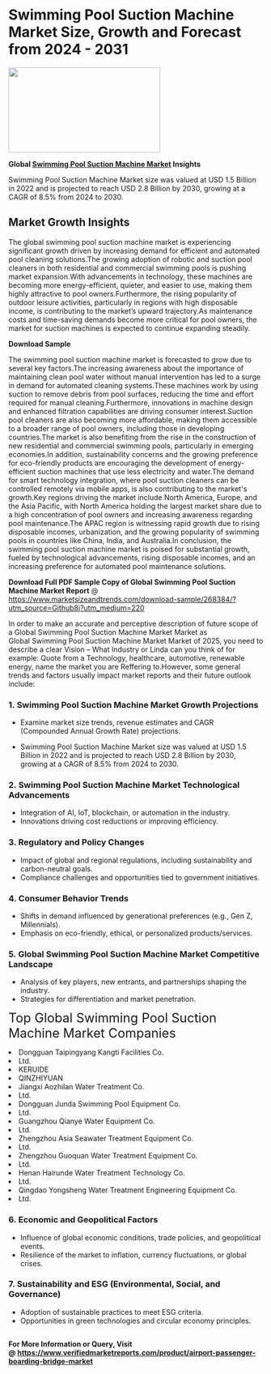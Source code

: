 <H1>Swimming Pool Suction Machine Market Size, Growth and Forecast from 2024 - 2031</H1><img class="aligncenter size-medium wp-image-584254" src="https://thirdeyenews.in/wp-content/uploads/2024/09/Global-Market-Research-300x168.jpeg" alt="" width="300" height="168" /><p><strong>Global&nbsp;<a href="https://www.marketsizeandtrends.com/download-sample/268384/?utm_source=Github8j?utm_medium=220">Swimming Pool Suction Machine Market</a> Insights</strong></p><p>Swimming Pool Suction Machine Market size was valued at USD 1.5 Billion in 2022 and is projected to reach USD 2.8 Billion by 2030, growing at a CAGR of 8.5% from 2024 to 2030.</p><p><h2>Market Growth Insights</h2> The global swimming pool suction machine market is experiencing significant growth driven by increasing demand for efficient and automated pool cleaning solutions.The growing adoption of robotic and suction pool cleaners in both residential and commercial swimming pools is pushing market expansion.With advancements in technology, these machines are becoming more energy-efficient, quieter, and easier to use, making them highly attractive to pool owners.Furthermore, the rising popularity of outdoor leisure activities, particularly in regions with high disposable income, is contributing to the market’s upward trajectory.As maintenance costs and time-saving demands become more critical for pool owners, the market for suction machines is expected to continue expanding steadily.<p><strong>Download Sample</strong></p> <p>The swimming pool suction machine market is forecasted to grow due to several key factors.The increasing awareness about the importance of maintaining clean pool water without manual intervention has led to a surge in demand for automated cleaning systems.These machines work by using suction to remove debris from pool surfaces, reducing the time and effort required for manual cleaning.Furthermore, innovations in machine design and enhanced filtration capabilities are driving consumer interest.Suction pool cleaners are also becoming more affordable, making them accessible to a broader range of pool owners, including those in developing countries.The market is also benefiting from the rise in the construction of new residential and commercial swimming pools, particularly in emerging economies.In addition, sustainability concerns and the growing preference for eco-friendly products are encouraging the development of energy-efficient suction machines that use less electricity and water.The demand for smart technology integration, where pool suction cleaners can be controlled remotely via mobile apps, is also contributing to the market's growth.Key regions driving the market include North America, Europe, and the Asia Pacific, with North America holding the largest market share due to a high concentration of pool owners and increasing awareness regarding pool maintenance.The APAC region is witnessing rapid growth due to rising disposable incomes, urbanization, and the growing popularity of swimming pools in countries like China, India, and Australia.In conclusion, the swimming pool suction machine market is poised for substantial growth, fueled by technological advancements, rising disposable incomes, and an increasing preference for automated pool maintenance solutions.<p><span class=""><strong>Download Full PDF Sample Copy of Global Swimming Pool Suction Machine Market Report</strong> @ <a href="https://www.marketsizeandtrends.com/download-sample/268384/?utm_source=Github8j?utm_medium=220" target="_blank">https://www.marketsizeandtrends.com/download-sample/268384/?utm_source=Github8j?utm_medium=220</a></span></p><p>In order to make an accurate and perceptive description of future scope of a Global&nbsp;Swimming Pool Suction Machine Market Market as Global&nbsp;Swimming Pool Suction Machine Market Market of 2025, you need to describe a clear Vision &ndash; What Industry or Linda can you think of for example: Quote from a Technology, healthcare, automotive, renewable energy, name the market you are Reffering to.However, some general trends and factors usually impact market reports and their future outlook include:</p><h3>1.&nbsp;<strong>Swimming Pool Suction Machine Market Growth Projections</strong></h3><ul><li>Examine market size trends, revenue estimates and CAGR (Compounded Annual Growth Rate) projections.</li><li><p>Swimming Pool Suction Machine Market size was valued at USD 1.5 Billion in 2022 and is projected to reach USD 2.8 Billion by 2030, growing at a CAGR of 8.5% from 2024 to 2030.</p></li></ul><h3>2.&nbsp;<strong>Swimming Pool Suction Machine Market Technological Advancements</strong></h3><ul><li>Integration of AI, IoT, blockchain, or automation in the industry.</li><li>Innovations driving cost reductions or improving efficiency.</li></ul><h3>3.&nbsp;<strong>Regulatory and Policy Changes</strong></h3><ul><li>Impact of global and regional regulations, including sustainability and carbon-neutral goals.</li><li>Compliance challenges and opportunities tied to government initiatives.</li></ul><h3>4.&nbsp;<strong>Consumer Behavior Trends</strong></h3><ul><li>Shifts in demand influenced by generational preferences (e.g., Gen Z, Millennials).</li><li>Emphasis on eco-friendly, ethical, or personalized products/services.</li></ul><h3>5.&nbsp;<strong>Global Swimming Pool Suction Machine Market Competitive Landscape</strong></h3><ul><li>Analysis of key players, new entrants, and partnerships shaping the industry.</li><li>Strategies for differentiation and market penetration.</li></ul><p data-pm-slice="1 1 []"><span style="color: inherit; font-family: inherit; font-size: 25px;">Top Global Swimming Pool Suction Machine Market Companies</span></p><div class="" data-test-id=""><p><li>Dongguan Taipingyang Kangti Facilities Co.</li><li> Ltd.</li><li> KERUIDE</li><li> QINZHIYUAN</li><li> Jiangxi Aozhilan Water Treatment Co.</li><li> Ltd.</li><li> Dongguan Junda Swimming Pool Equipment Co.</li><li> Ltd.</li><li> Guangzhou Qianye Water Equipment Co.</li><li>Ltd.</li><li> Zhengzhou Asia Seawater Treatment Equipment Co.</li><li> Ltd.</li><li> Zhengzhou Guoquan Water Treatment Equipment Co.</li><li> Ltd.</li><li> Henan Hairunde Water Treatment Technology Co.</li><li> Ltd.</li><li> Qingdao Yongsheng Water Treatment Engineering Equipment Co.</li><li> Ltd.</li></p></div><h3>6.&nbsp;<strong>Economic and Geopolitical Factors</strong></h3><ul><li>Influence of global economic conditions, trade policies, and geopolitical events.</li><li>Resilience of the market to inflation, currency fluctuations, or global crises.</li></ul><h3>7.&nbsp;<strong>Sustainability and ESG (Environmental, Social, and Governance)</strong></h3><ul><li>Adoption of sustainable practices to meet ESG criteria.</li><li>Opportunities in green technologies and circular economy principles.</li></ul><h2><strong style="font-size: 14px;">For More Information or Query, Visit @&nbsp;</strong><a style="background-color: #ffffff; font-size: 14px;" href="https://www.marketsizeandtrends.com/report/swimming-pool-suction-machine-market/" target="_blank">https://www.verifiedmarketreports.com/product/airport-passenger-boarding-bridge-market</a></h2>